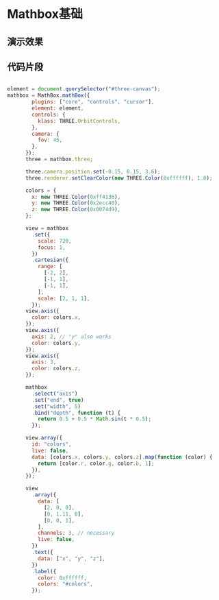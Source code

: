 # Mathbox基础

## 演示效果
<script
      type="text/javascript"
      src="https://cdn.jsdelivr.net/npm/@editorjs/editorjs@2.25.0/dist/editor.min.js"
    ></script>
<script
      type="text/javascript"
      src="https://cdn.jsdelivr.net/npm/three@0.137.0/build/three.min.js"
    ></script>
<script
      type="text/javascript"
      src="https://cdn.jsdelivr.net/npm/three@0.137.0/examples/js/controls/OrbitControls.js"
></script>
 <script
      type="text/javascript"
      src="https://cdn.jsdelivr.net/npm/mathbox@latest/build/bundle/mathbox.js"
></script>

<div id="three-canvas">

</div>


<script>

element = document.querySelector("#three-canvas");
mathbox = MathBox.mathBox({
        plugins: ["core", "controls", "cursor"],
        element: element,
        controls: {
          klass: THREE.OrbitControls,
        },
        camera: {
          fov: 45,
        },
      });
      three = mathbox.three;

      three.camera.position.set(-0.15, 0.15, 3.6);
      three.renderer.setClearColor(new THREE.Color(0xffffff), 1.0);

      colors = {
        x: new THREE.Color(0xff4136),
        y: new THREE.Color(0x2ecc40),
        z: new THREE.Color(0x0074d9),
      };

      view = mathbox
        .set({
          scale: 720,
          focus: 1,
        })
        .cartesian({
          range: [
            [-2, 2],
            [-1, 1],
            [-1, 1],
          ],
          scale: [2, 1, 1],
        });
      view.axis({
        color: colors.x,
      });
      view.axis({
        axis: 2, // "y" also works
        color: colors.y,
      });
      view.axis({
        axis: 3,
        color: colors.z,
      });

      mathbox
        .select("axis")
        .set("end", true)
        .set("width", 5)
        .bind("depth", function (t) {
          return 0.5 + 0.5 * Math.sin(t * 0.5);
        });

      view.array({
        id: "colors",
        live: false,
        data: [colors.x, colors.y, colors.z].map(function (color) {
          return [color.r, color.g, color.b, 1];
        }),
      });

      view
        .array({
          data: [
            [2, 0, 0],
            [0, 1.11, 0],
            [0, 0, 1],
          ],
          channels: 3, // necessary
          live: false,
        })
        .text({
          data: ["x", "y", "z"],
        })
        .label({
          color: 0xffffff,
          colors: "#colors",
        });

</script>

## 代码片段

```js

element = document.querySelector("#three-canvas");
mathbox = MathBox.mathBox({
        plugins: ["core", "controls", "cursor"],
        element: element,
        controls: {
          klass: THREE.OrbitControls,
        },
        camera: {
          fov: 45,
        },
      });
      three = mathbox.three;

      three.camera.position.set(-0.15, 0.15, 3.6);
      three.renderer.setClearColor(new THREE.Color(0xffffff), 1.0);

      colors = {
        x: new THREE.Color(0xff4136),
        y: new THREE.Color(0x2ecc40),
        z: new THREE.Color(0x0074d9),
      };

      view = mathbox
        .set({
          scale: 720,
          focus: 1,
        })
        .cartesian({
          range: [
            [-2, 2],
            [-1, 1],
            [-1, 1],
          ],
          scale: [2, 1, 1],
        });
      view.axis({
        color: colors.x,
      });
      view.axis({
        axis: 2, // "y" also works
        color: colors.y,
      });
      view.axis({
        axis: 3,
        color: colors.z,
      });

      mathbox
        .select("axis")
        .set("end", true)
        .set("width", 5)
        .bind("depth", function (t) {
          return 0.5 + 0.5 * Math.sin(t * 0.5);
        });

      view.array({
        id: "colors",
        live: false,
        data: [colors.x, colors.y, colors.z].map(function (color) {
          return [color.r, color.g, color.b, 1];
        }),
      });

      view
        .array({
          data: [
            [2, 0, 0],
            [0, 1.11, 0],
            [0, 0, 1],
          ],
          channels: 3, // necessary
          live: false,
        })
        .text({
          data: ["x", "y", "z"],
        })
        .label({
          color: 0xffffff,
          colors: "#colors",
        });

```

